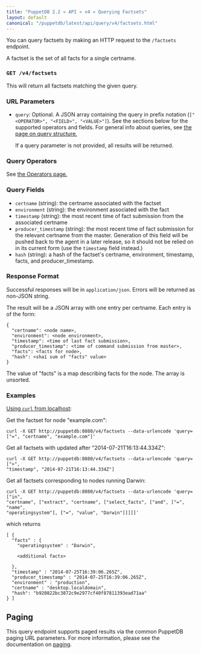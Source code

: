 ```yaml
---
title: "PuppetDB 2.2 » API » v4 » Querying Factsets"
layout: default
canonical: "/puppetdb/latest/api/query/v4/factsets.html"
---
```


[curl]: ../curl.html#using-curl-from-localhost-non-sslhttp
[paging]: ./paging.html
[query]: ./query.html

You can query factsets by making an HTTP request to the `/factsets` endpoint.

A factset is the set of all facts for a single certname.

### `GET /v4/factsets`

This will return all factsets matching the given query.

### URL Parameters

* `query`: Optional. A JSON array containing the query in prefix notation (`["<OPERATOR>", "<FIELD>", "<VALUE>"]`). See the sections below for the supported operators and fields. For general info about queries, see [the page on query structure.][query]

    If a query parameter is not provided, all results will be returned.

### Query Operators

See [the Operators page.](./operators.html)

### Query Fields

* `certname` (string): the certname associated with the factset
* `environment` (string): the environment associated with the fact
* `timestamp` (string): the most recent time of fact submission from the
   associated certname
* `producer_timestamp` (string): the most recent time of fact submission for
  the relevant certname from the master. Generation of this field will
  be pushed back to the agent in a later release, so it should not be relied on
  in its current form (use the `timestamp` field instead.)
* `hash` (string): a hash of the factset's certname, environment,
  timestamp, facts, and producer_timestamp.

### Response Format

Successful responses will be in `application/json`. Errors will be returned as
non-JSON string.

The result will be a JSON array with one entry per certname. Each entry is of
the form:

    {
      "certname": <node name>,
      "environment": <node environment>,
      "timestamp": <time of last fact submission>,
      "producer_timestamp": <time of command submission from master>,
      "facts": <facts for node>,
      "hash": <sha1 sum of "facts" value>
    }

The value of "facts" is a map describing facts for the node. The array is
unsorted.

### Examples

[Using `curl` from localhost][curl]:

Get the factset for node "example.com":

    curl -X GET http://puppetdb:8080/v4/factsets --data-urlencode 'query=["=", "certname", "example.com"]'

Get all factsets with updated after "2014-07-21T16:13:44.334Z":

    curl -X GET http://puppetdb:8080/v4/factsets --data-urlencode 'query=[">",
    "timestamp", "2014-07-21T16:13:44.334Z"]

Get all factsets corresponding to nodes running Darwin:

    curl -X GET http://puppetdb:8080/v4/factsets --data-urlencode 'query=["in",
    "certname", ["extract", "certname", ["select_facts", ["and", ["=", "name",
    "operatingsystem"], ["=", "value", "Darwin"]]]]]'

which returns

    [ {
      "facts" : {
        "operatingsystem" : "Darwin",

        <additional facts>

      },
      "timestamp" : "2014-07-25T16:39:06.265Z",
      "producer_timestamp" : "2014-07-25T16:39:06.265Z",
      "environment" : "production",
      "certname" : "desktop.localdomain",
      "hash": "b920822bc3872c9e2977cf40f87811393ead71aa"
    } ]

## Paging

This query endpoint supports paged results via the common PuppetDB paging
URL parameters. For more information, please see the documentation
on [paging][paging].

